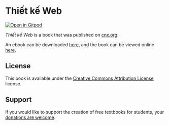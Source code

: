 # Thiết kế Web

[![Open in Gitpod](https://gitpod.io/button/open-in-gitpod.svg)](https://gitpod.io/from-referrer/)

_Thiết kế Web_ is a book that was published on [cnx.org](https://cnx.org/).

An ebook can be downloaded [here](https://github.com/cnx-user-books/cnxbook-thiet-ke-web/releases/latest), and the book can be viewed online [here](https://github.com/cnx-user-books/cnxbook-thiet-ke-web/releases/latest).

## License
This book is available under the [Creative Commons Attribution License](./LICENSE) license.

## Support
If you would like to support the creation of free textbooks for students, your [donations are welcome](https://riceconnect.rice.edu/donation/support-openstax-banner).
